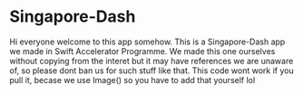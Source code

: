 # Singapore-Dash
Hi everyone welcome to this app somehow.
This is a Singapore-Dash app we made in Swift Accelerator Programme.
We made this one ourselves without copying from the interet but it may have references we are unaware of, so please dont ban us for such stuff like that.
This code wont work if you pull it, becase we use Image() so you have to add that yourself lol
